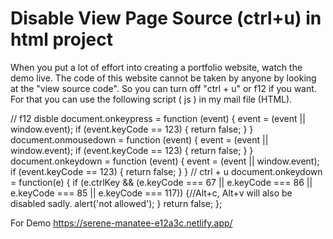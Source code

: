 # Disable View Page Source (ctrl+u) in html project

When you put a lot of effort into creating a portfolio website, watch the demo live. The code of this website cannot be taken by anyone by looking at the "view source code". So you can turn off "ctrl + u" or f12 if you want. For that you can use the following script ( js )  in my mail file (HTML).

// f12 disble 
document.onkeypress = function (event) {
    event = (event || window.event);
    if (event.keyCode == 123) {
    return false;
    }
    }
    document.onmousedown = function (event) {
    event = (event || window.event);
    if (event.keyCode == 123) {
    return false;
    }
    }
    document.onkeydown = function (event) {
    event = (event || window.event);
    if (event.keyCode == 123) {
    return false;
    }
    }
// ctrl + u 
document.onkeydown = function(e) {
    if (e.ctrlKey && (e.keyCode === 67 || e.keyCode === 86 || e.keyCode === 85 || e.keyCode === 117)) {//Alt+c, Alt+v will also be disabled sadly.
        alert('not allowed');
    }
    return false;
};

For Demo https://serene-manatee-e12a3c.netlify.app/
